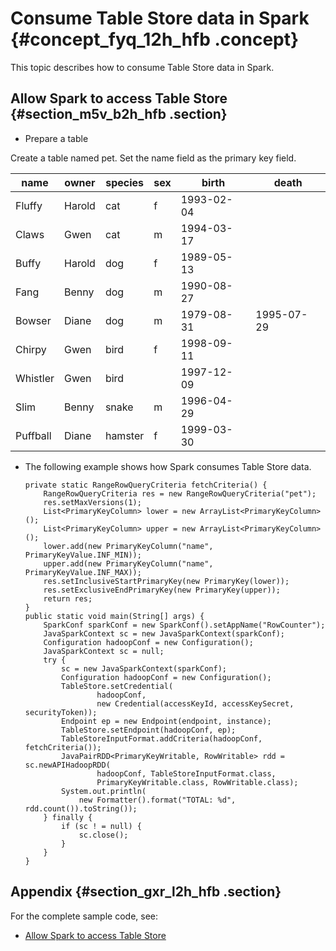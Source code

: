 # Consume Table Store data in Spark {#concept_fyq_12h_hfb .concept}

This topic describes how to consume Table Store data in Spark.

## Allow Spark to access Table Store {#section_m5v_b2h_hfb .section}

-   Prepare a table

Create a table named pet. Set the name field as the primary key field.

|name|owner|species|sex|birth|death|
|----|-----|-------|---|-----|-----|
|Fluffy|Harold|cat|f|1993-02-04| |
|Claws|Gwen|cat|m|1994-03-17| |
|Buffy|Harold|dog|f|1989-05-13| |
|Fang|Benny|dog|m|1990-08-27| |
|Bowser|Diane|dog|m|1979-08-31|1995-07-29|
|Chirpy|Gwen|bird|f|1998-09-11| |
|Whistler|Gwen|bird| |1997-12-09| |
|Slim|Benny|snake|m|1996-04-29| |
|Puffball|Diane|hamster|f|1999-03-30| |

-   The following example shows how Spark consumes Table Store data.

    ```
    private static RangeRowQueryCriteria fetchCriteria() {
        RangeRowQueryCriteria res = new RangeRowQueryCriteria("pet");
        res.setMaxVersions(1);
        List<PrimaryKeyColumn> lower = new ArrayList<PrimaryKeyColumn>();
        List<PrimaryKeyColumn> upper = new ArrayList<PrimaryKeyColumn>();
        lower.add(new PrimaryKeyColumn("name", PrimaryKeyValue.INF_MIN));
        upper.add(new PrimaryKeyColumn("name", PrimaryKeyValue.INF_MAX));
        res.setInclusiveStartPrimaryKey(new PrimaryKey(lower));
        res.setExclusiveEndPrimaryKey(new PrimaryKey(upper));
        return res;
    }
    public static void main(String[] args) {
        SparkConf sparkConf = new SparkConf().setAppName("RowCounter");
        JavaSparkContext sc = new JavaSparkContext(sparkConf);
        Configuration hadoopConf = new Configuration();
        JavaSparkContext sc = null;
        try {
            sc = new JavaSparkContext(sparkConf);
            Configuration hadoopConf = new Configuration();
            TableStore.setCredential(
                    hadoopConf,
                    new Credential(accessKeyId, accessKeySecret, securityToken));
            Endpoint ep = new Endpoint(endpoint, instance);
            TableStore.setEndpoint(hadoopConf, ep);
            TableStoreInputFormat.addCriteria(hadoopConf, fetchCriteria());
            JavaPairRDD<PrimaryKeyWritable, RowWritable> rdd = sc.newAPIHadoopRDD(
                    hadoopConf, TableStoreInputFormat.class,
                    PrimaryKeyWritable.class, RowWritable.class);
            System.out.println(
                new Formatter().format("TOTAL: %d", rdd.count()).toString());
        } finally {
            if (sc ! = null) {
                sc.close();
            }
        }
    }
    ```


## Appendix {#section_gxr_l2h_hfb .section}

For the complete sample code, see:

-   [Allow Spark to access Table Store](https://github.com/aliyun/aliyun-emapreduce-sdk/blob/master/examples/src/main/java/com/aliyun/openservices/tablestore/spark/RowCounter.java)

